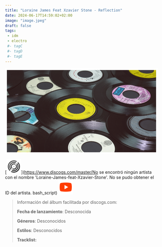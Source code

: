 ```yaml
---
title: "Loraine James Feat Xzavier Stone - Reflection"
date: 2024-06-17T14:59:02+02:00
image: "image.jpeg"
draft: false
tags:
 - idm
 - electro
 #- tagC
 #- tagD
 #- tagE
---
```

![cover](image.jpeg (Loraine-James-feat-Xzavier-Stone - Reflection))
 
[![discogs](../links/svg/discogs.png (discogs))](https://www.discogs.com/master/No se encontró ningún artista con el nombre 'Loraine-James-feat-Xzavier-Stone'.
No se pudo obtener el ID del artista.
bash_script)
[![youtube](../links/svg/youtube.png (youtube))](https://www.youtube.com/playlist?list=PL333NRV9w0mUMqiaCA9lphKJLbB4GGBpa)
 
<!-- [![bandcamp](../links/svg/bandcamp.png (bandcamp))]() -->
<!-- [![lastfm](../links/svg/lastfm.png (lastfm))]() -->
<!-- [![musicbrainz](../links/svg/musicbrainz.png (musicbrainz))]() -->
<!-- [![spotify](../links/svg/spotify.png (putify))]() -->
 
> Información del álbum facilitada por discogs.com:
> 
> **Fecha de lanzamiento**: Desconocida
> 
> **Géneros**: Desconocidos
> 
> **Estilos**: Desconocidos
> 
> **Tracklist:**
> 
> 
